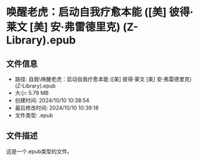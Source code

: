 ﻿# 唤醒老虎：启动自我疗愈本能 ([美] 彼得·莱文  [美] 安·弗雷德里克) (Z-Library).epub

## 文件信息
- 路径: 自我\唤醒老虎：启动自我疗愈本能 ([美] 彼得·莱文  [美] 安·弗雷德里克) (Z-Library).epub
- 大小: 5.79 MB
- 创建时间: 2024/10/10 10:38:54
- 最后修改时间: 2024/10/10 10:39:18
- 文件类型: .epub

## 文件描述
这是一个.epub类型的文件。

